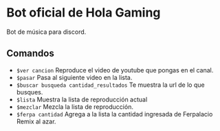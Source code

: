 # Bot oficial de Hola Gaming

Bot de música para discord.
## Comandos

- ```$ver cancion```
     Reproduce el video de youtube que pongas en el canal.
- ```$pasar```
    Pasa al siguiente video en la lista.
- ```$buscar busqueda cantidad_resultados```
    Te muestra la url de lo que busques.
- ```$lista```
    Muestra la lista de reproducción actual
- ```$mezclar```
    Mezcla la lista de reproducción.
-   ```$ferpa cantidad```
    Agrega a la lista la cantidad ingresada de Ferpalacio Remix al azar.


